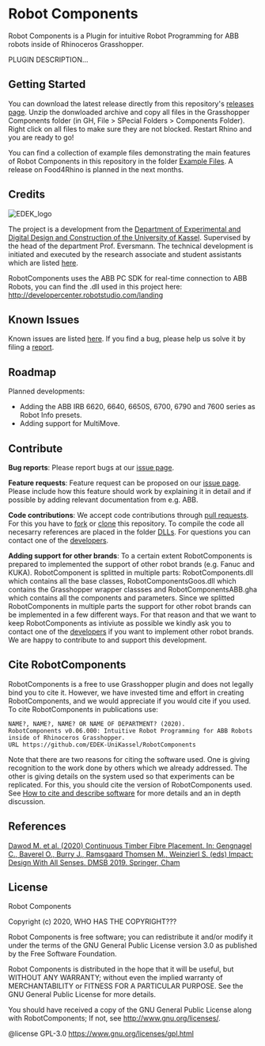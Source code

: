 # Robot Components
Robot Components is a Plugin for intuitive Robot Programming for ABB robots inside of Rhinoceros Grasshopper.

PLUGIN DESCRIPTION...

## Getting Started
You can download the latest release directly from this repository's [releases page](https://github.com/EDEK-UniKassel/RobotComponentsSource/releases). Unzip the donwloaded archive and copy all files in the Grasshopper Components folder (in GH, File > SPecial Folders > Components Folder). Right click on all files to make sure they are not blocked. Restart Rhino and you are ready to go!

You can find a collection of example files demonstrating the main features of Robot Components in this repository in the folder [Example Files](https://github.com/EDEK-UniKassel/RobotComponentsSource/tree/master/ExampleFiles).
A release on Food4Rhino is planned in the next months.

## Credits
![EDEK_logo](https://github.com/EDEK-UniKassel/RobotComponentsSource/blob/master/Utility/181101_EDEK-LOGO-01.png)

The project is a development from the [Department of Experimental and Digital Design and Construction of the University of Kassel](https://edek.uni-kassel.de/). Supervised by the head of the department Prof. Eversmann. The technical development is initiated and executed by the research associate and student assistants which are listed [here](https://github.com/EDEK-UniKassel/RobotComponentsSource/blob/master/AUTHORS.md).

RobotComponents uses the ABB PC SDK for real-time connection to ABB Robots, you can find the .dll used in this project here: http://developercenter.robotstudio.com/landing

## Known Issues
Known issues are listed [here](https://github.com/EDEK-UniKassel/RobotComponentsSource/issues). If you find a bug, please help us solve it by filing a [report](https://github.com/EDEK-UniKassel/RobotComponentsSource/issues/new).

## Roadmap
Planned developments:
- Adding the ABB IRB 6620, 6640, 6650S, 6700, 6790 and 7600 series as Robot Info presets. 
- Adding support for MultiMove.

## Contribute
**Bug reports**: Please report bugs at our [issue page](https://github.com/EDEK-UniKassel/RobotComponentsSource/issues). 

**Feature requests**: Feature request can be proposed on our [issue page](https://github.com/EDEK-UniKassel/RobotComponentsSource/issues). Please include how this feature should work by explaining it in detail and if possible by adding relevant documentation from e.g. ABB. 

**Code contributions**: We accept code contributions through [pull requests](https://help.github.com/en/github/collaborating-with-issues-and-pull-requests/about-pull-requests). For this you have to [fork](https://help.github.com/en/github/getting-started-with-github/fork-a-repo) or [clone](https://help.github.com/en/github/creating-cloning-and-archiving-repositories/cloning-a-repository) this repository. To compile the code all necesarry references are placed in the folder [DLLs](https://github.com/EDEK-UniKassel/RobotComponentsSource/tree/master/DLLs). For questions you can contact one of the [developers](https://github.com/EDEK-UniKassel/RobotComponentsSource/blob/master/AUTHORS.md). 

**Adding support for other brands**: To a certain extent RobotComponents is prepared to implemented the support of other robot brands (e.g. Fanuc and KUKA). RobotComponent is splitted in multiple parts: RobotComponents.dll which contains all the base classes, RobotComponentsGoos.dll which contains the Grasshopper wrapper classses and RobotComponentsABB.gha which contains all the components and parameters. Since we splitted RobotComponents in multiple parts the support for other robot brands can be implemented in a few different ways. For that reason and that we want to keep RobotComponents as intiviute as possible we kindly ask you to contact one of the [developers](https://github.com/EDEK-UniKassel/RobotComponentsSource/blob/master/AUTHORS.md) if you want to implement other robot brands. We are happy to contribute to and support this development.

## Cite RobotComponents
RobotComponents is a free to use Grasshopper plugin and does not legally bind you to cite it. However, we have invested time and effort in creating RobotComponents, and we would appreciate if you would cite if you used. To cite RobotComponents in publications use:

```
NAME?, NAME?, NAME? OR NAME OF DEPARTMENT? (2020).  
RobotComponents v0.06.000: Intuitive Robot Programming for ABB Robots inside of Rhinoceros Grasshopper. 
URL https://github.com/EDEK-UniKassel/RobotComponents
```

Note that there are two reasons for citing the software used. One is giving recognition to the work done by others which we already addressed. The other is giving details on the system used so that experiments can be replicated. For this, you should cite the version of RobotComponents used. See [How to cite and describe software](https://software.ac.uk/how-cite-software) for more details and an in depth discussion.

## References
[Dawod M. et al. (2020) Continuous Timber Fibre Placement. In: Gengnagel C., Baverel O., Burry J., Ramsgaard Thomsen M., Weinzierl S. (eds) Impact: Design With All Senses. DMSB 2019. Springer, Cham](https://link.springer.com/chapter/10.1007/978-3-030-29829-6_36)

## License
Robot Components

Copyright (c) 2020, WHO HAS THE COPYRIGHT???

Robot Components is free software; you can redistribute it and/or modify it under the terms of the GNU General Public License version 3.0 as published by the Free Software Foundation. 

Robot Components is distributed in the hope that it will be useful, but WITHOUT ANY WARRANTY; without even the implied warranty of MERCHANTABILITY or FITNESS FOR A PARTICULAR PURPOSE. See the GNU General Public License for more details.

You should have received a copy of the GNU General Public License along with RobotComponents; If not, see <http://www.gnu.org/licenses/>.

@license GPL-3.0 <https://www.gnu.org/licenses/gpl.html>
